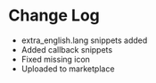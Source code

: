 # Change Log
- extra_english.lang snippets added
- Added callback snippets
- Fixed missing icon
- Uploaded to marketplace